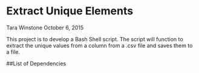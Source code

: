 # Extract Unique Elements
Tara Winstone October 6, 2015

This project is to develop a Bash Shell script. 
The script will function to extract the unique values from a column from a .csv file and saves them to a file.

##List of Dependencies
